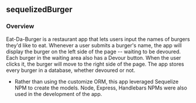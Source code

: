 ## sequelizedBurger

### Overview

Eat-Da-Burger is a restaurant app that lets users input the names of burgers they'd like to eat.  Whenever a user submits a burger's name, the app will display the burger on the left side of the page -- waiting to be devoured.  Each burger in the waiting area also has a Devour button. When the user clicks it, the burger will move to the right side of the page.  The app stores every burger in a database, whether devoured or not.

* Rather than using the customize ORM, this app leveraged Sequelize NPM to create the models.  Node, Express, Handlebars NPMs were also used in the development of the app.